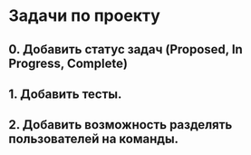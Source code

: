 # Задачи по проекту

## 0. Добавить статус задач (Proposed, In Progress, Complete)

## 1. Добавить тесты.

## 2. Добавить возможность разделять пользователей на команды.
